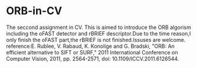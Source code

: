 # ORB-in-CV
The seccond assignment in CV.
This is aimed to introduce the ORB algorism including the oFAST detector and rBRIEF descriptor.Due to the time reason,I only finish the oFAST part,the rBRIEF is not finished.Issuses
are welcome.
reference:E. Rublee, V. Rabaud, K. Konolige and G. Bradski, "ORB: An efficient alternative to SIFT or SURF," 2011 International Conference on Computer Vision, 2011, pp. 2564-2571, doi: 10.1109/ICCV.2011.6126544.
